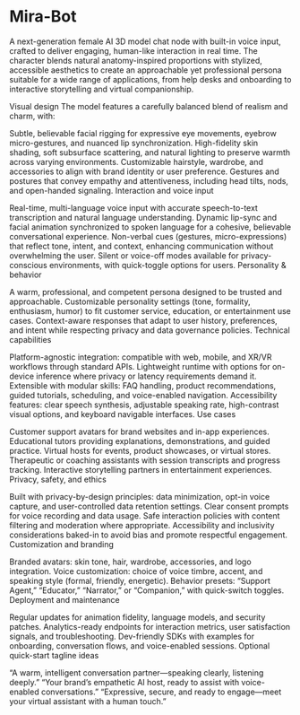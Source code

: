# Mira-Bot
A next-generation female AI 3D model chat node with built-in voice input, crafted to deliver engaging, human-like interaction in real time. The character blends natural anatomy-inspired proportions with stylized, accessible aesthetics to create an approachable yet professional persona suitable for a wide range of applications, from help desks and onboarding to interactive storytelling and virtual companionship.

Visual design
The model features a carefully balanced blend of realism and charm, with:

Subtle, believable facial rigging for expressive eye movements, eyebrow micro-gestures, and nuanced lip synchronization.
High-fidelity skin shading, soft subsurface scattering, and natural lighting to preserve warmth across varying environments.
Customizable hairstyle, wardrobe, and accessories to align with brand identity or user preference.
Gestures and postures that convey empathy and attentiveness, including head tilts, nods, and open-handed signaling.
Interaction and voice input

Real-time, multi-language voice input with accurate speech-to-text transcription and natural language understanding.
Dynamic lip-sync and facial animation synchronized to spoken language for a cohesive, believable conversational experience.
Non-verbal cues (gestures, micro-expressions) that reflect tone, intent, and context, enhancing communication without overwhelming the user.
Silent or voice-off modes available for privacy-conscious environments, with quick-toggle options for users.
Personality & behavior

A warm, professional, and competent persona designed to be trusted and approachable.
Customizable personality settings (tone, formality, enthusiasm, humor) to fit customer service, education, or entertainment use cases.
Context-aware responses that adapt to user history, preferences, and intent while respecting privacy and data governance policies.
Technical capabilities

Platform-agnostic integration: compatible with web, mobile, and XR/VR workflows through standard APIs.
Lightweight runtime with options for on-device inference where privacy or latency requirements demand it.
Extensible with modular skills: FAQ handling, product recommendations, guided tutorials, scheduling, and voice-enabled navigation.
Accessibility features: clear speech synthesis, adjustable speaking rate, high-contrast visual options, and keyboard navigable interfaces.
Use cases

Customer support avatars for brand websites and in-app experiences.
Educational tutors providing explanations, demonstrations, and guided practice.
Virtual hosts for events, product showcases, or virtual stores.
Therapeutic or coaching assistants with session transcripts and progress tracking.
Interactive storytelling partners in entertainment experiences.
Privacy, safety, and ethics

Built with privacy-by-design principles: data minimization, opt-in voice capture, and user-controlled data retention settings.
Clear consent prompts for voice recording and data usage.
Safe interaction policies with content filtering and moderation where appropriate.
Accessibility and inclusivity considerations baked-in to avoid bias and promote respectful engagement.
Customization and branding

Branded avatars: skin tone, hair, wardrobe, accessories, and logo integration.
Voice customization: choice of voice timbre, accent, and speaking style (formal, friendly, energetic).
Behavior presets: “Support Agent,” “Educator,” “Narrator,” or “Companion,” with quick-switch toggles.
Deployment and maintenance

Regular updates for animation fidelity, language models, and security patches.
Analytics-ready endpoints for interaction metrics, user satisfaction signals, and troubleshooting.
Dev-friendly SDKs with examples for onboarding, conversation flows, and voice-enabled sessions.
Optional quick-start tagline ideas

“A warm, intelligent conversation partner—speaking clearly, listening deeply.”
“Your brand’s empathetic AI host, ready to assist with voice-enabled conversations.”
“Expressive, secure, and ready to engage—meet your virtual assistant with a human touch.”
